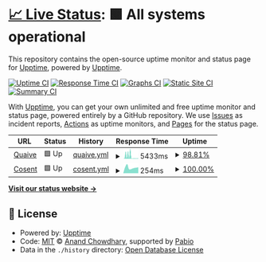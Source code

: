 # [📈 Live Status](https://upptime.github.io/upptime): <!--live status--> **🟩 All systems operational**

This repository contains the open-source uptime monitor and status page for [Upptime](https://upptime.js.org), powered by [Upptime](https://github.com/upptime/upptime).

[![Uptime CI](https://github.com/gyst/upptime-quaive/workflows/Uptime%20CI/badge.svg)](https://github.com/gyst/upptime-quaive/actions?query=workflow%3A%22Uptime+CI%22)
[![Response Time CI](https://github.com/gyst/upptime-quaive/workflows/Response%20Time%20CI/badge.svg)](https://github.com/gyst/upptime-quaive/actions?query=workflow%3A%22Response+Time+CI%22)
[![Graphs CI](https://github.com/gyst/upptime-quaive/workflows/Graphs%20CI/badge.svg)](https://github.com/gyst/upptime-quaive/actions?query=workflow%3A%22Graphs+CI%22)
[![Static Site CI](https://github.com/gyst/upptime-quaive/workflows/Static%20Site%20CI/badge.svg)](https://github.com/gyst/upptime-quaive/actions?query=workflow%3A%22Static+Site+CI%22)
[![Summary CI](https://github.com/gyst/upptime-quaive/workflows/Summary%20CI/badge.svg)](https://github.com/gyst/upptime-quaive/actions?query=workflow%3A%22Summary+CI%22)

With [Upptime](https://upptime.js.org), you can get your own unlimited and free uptime monitor and status page, powered entirely by a GitHub repository. We use [Issues](https://github.com/upptime/upptime/issues) as incident reports, [Actions](https://github.com/gyst/upptime-quaive/actions) as uptime monitors, and [Pages](https://upptime.github.io/upptime) for the status page.

<!--start: status pages-->
<!-- This summary is generated by Upptime (https://github.com/upptime/upptime) -->
<!-- Do not edit this manually, your changes will be overwritten -->
<!-- prettier-ignore -->
| URL | Status | History | Response Time | Uptime |
| --- | ------ | ------- | ------------- | ------ |
| <img alt="" src="https://icons.duckduckgo.com/ip3/quaive.com.ico" height="13"> [Quaive](https://quaive.com) | 🟩 Up | [quaive.yml](https://github.com/gyst/upptime-quaive/commits/HEAD/history/quaive.yml) | <details><summary><img alt="Response time graph" src="./graphs/quaive/response-time-week.png" height="20"> 5433ms</summary><br><a href="https://gyst.github.io/upptime-quaive/history/quaive"><img alt="Response time 3262" src="https://img.shields.io/endpoint?url=https%3A%2F%2Fraw.githubusercontent.com%2Fgyst%2Fupptime-quaive%2FHEAD%2Fapi%2Fquaive%2Fresponse-time.json"></a><br><a href="https://gyst.github.io/upptime-quaive/history/quaive"><img alt="24-hour response time 1202" src="https://img.shields.io/endpoint?url=https%3A%2F%2Fraw.githubusercontent.com%2Fgyst%2Fupptime-quaive%2FHEAD%2Fapi%2Fquaive%2Fresponse-time-day.json"></a><br><a href="https://gyst.github.io/upptime-quaive/history/quaive"><img alt="7-day response time 5433" src="https://img.shields.io/endpoint?url=https%3A%2F%2Fraw.githubusercontent.com%2Fgyst%2Fupptime-quaive%2FHEAD%2Fapi%2Fquaive%2Fresponse-time-week.json"></a><br><a href="https://gyst.github.io/upptime-quaive/history/quaive"><img alt="30-day response time 3262" src="https://img.shields.io/endpoint?url=https%3A%2F%2Fraw.githubusercontent.com%2Fgyst%2Fupptime-quaive%2FHEAD%2Fapi%2Fquaive%2Fresponse-time-month.json"></a><br><a href="https://gyst.github.io/upptime-quaive/history/quaive"><img alt="1-year response time 3262" src="https://img.shields.io/endpoint?url=https%3A%2F%2Fraw.githubusercontent.com%2Fgyst%2Fupptime-quaive%2FHEAD%2Fapi%2Fquaive%2Fresponse-time-year.json"></a></details> | <details><summary><a href="https://gyst.github.io/upptime-quaive/history/quaive">98.81%</a></summary><a href="https://gyst.github.io/upptime-quaive/history/quaive"><img alt="All-time uptime 99.50%" src="https://img.shields.io/endpoint?url=https%3A%2F%2Fraw.githubusercontent.com%2Fgyst%2Fupptime-quaive%2FHEAD%2Fapi%2Fquaive%2Fuptime.json"></a><br><a href="https://gyst.github.io/upptime-quaive/history/quaive"><img alt="24-hour uptime 100.00%" src="https://img.shields.io/endpoint?url=https%3A%2F%2Fraw.githubusercontent.com%2Fgyst%2Fupptime-quaive%2FHEAD%2Fapi%2Fquaive%2Fuptime-day.json"></a><br><a href="https://gyst.github.io/upptime-quaive/history/quaive"><img alt="7-day uptime 98.81%" src="https://img.shields.io/endpoint?url=https%3A%2F%2Fraw.githubusercontent.com%2Fgyst%2Fupptime-quaive%2FHEAD%2Fapi%2Fquaive%2Fuptime-week.json"></a><br><a href="https://gyst.github.io/upptime-quaive/history/quaive"><img alt="30-day uptime 99.50%" src="https://img.shields.io/endpoint?url=https%3A%2F%2Fraw.githubusercontent.com%2Fgyst%2Fupptime-quaive%2FHEAD%2Fapi%2Fquaive%2Fuptime-month.json"></a><br><a href="https://gyst.github.io/upptime-quaive/history/quaive"><img alt="1-year uptime 99.50%" src="https://img.shields.io/endpoint?url=https%3A%2F%2Fraw.githubusercontent.com%2Fgyst%2Fupptime-quaive%2FHEAD%2Fapi%2Fquaive%2Fuptime-year.json"></a></details>
| <img alt="" src="https://icons.duckduckgo.com/ip3/cosent.nl.ico" height="13"> [Cosent](https://cosent.nl) | 🟩 Up | [cosent.yml](https://github.com/gyst/upptime-quaive/commits/HEAD/history/cosent.yml) | <details><summary><img alt="Response time graph" src="./graphs/cosent/response-time-week.png" height="20"> 254ms</summary><br><a href="https://gyst.github.io/upptime-quaive/history/cosent"><img alt="Response time 293" src="https://img.shields.io/endpoint?url=https%3A%2F%2Fraw.githubusercontent.com%2Fgyst%2Fupptime-quaive%2FHEAD%2Fapi%2Fcosent%2Fresponse-time.json"></a><br><a href="https://gyst.github.io/upptime-quaive/history/cosent"><img alt="24-hour response time 327" src="https://img.shields.io/endpoint?url=https%3A%2F%2Fraw.githubusercontent.com%2Fgyst%2Fupptime-quaive%2FHEAD%2Fapi%2Fcosent%2Fresponse-time-day.json"></a><br><a href="https://gyst.github.io/upptime-quaive/history/cosent"><img alt="7-day response time 254" src="https://img.shields.io/endpoint?url=https%3A%2F%2Fraw.githubusercontent.com%2Fgyst%2Fupptime-quaive%2FHEAD%2Fapi%2Fcosent%2Fresponse-time-week.json"></a><br><a href="https://gyst.github.io/upptime-quaive/history/cosent"><img alt="30-day response time 293" src="https://img.shields.io/endpoint?url=https%3A%2F%2Fraw.githubusercontent.com%2Fgyst%2Fupptime-quaive%2FHEAD%2Fapi%2Fcosent%2Fresponse-time-month.json"></a><br><a href="https://gyst.github.io/upptime-quaive/history/cosent"><img alt="1-year response time 293" src="https://img.shields.io/endpoint?url=https%3A%2F%2Fraw.githubusercontent.com%2Fgyst%2Fupptime-quaive%2FHEAD%2Fapi%2Fcosent%2Fresponse-time-year.json"></a></details> | <details><summary><a href="https://gyst.github.io/upptime-quaive/history/cosent">100.00%</a></summary><a href="https://gyst.github.io/upptime-quaive/history/cosent"><img alt="All-time uptime 100.00%" src="https://img.shields.io/endpoint?url=https%3A%2F%2Fraw.githubusercontent.com%2Fgyst%2Fupptime-quaive%2FHEAD%2Fapi%2Fcosent%2Fuptime.json"></a><br><a href="https://gyst.github.io/upptime-quaive/history/cosent"><img alt="24-hour uptime 100.00%" src="https://img.shields.io/endpoint?url=https%3A%2F%2Fraw.githubusercontent.com%2Fgyst%2Fupptime-quaive%2FHEAD%2Fapi%2Fcosent%2Fuptime-day.json"></a><br><a href="https://gyst.github.io/upptime-quaive/history/cosent"><img alt="7-day uptime 100.00%" src="https://img.shields.io/endpoint?url=https%3A%2F%2Fraw.githubusercontent.com%2Fgyst%2Fupptime-quaive%2FHEAD%2Fapi%2Fcosent%2Fuptime-week.json"></a><br><a href="https://gyst.github.io/upptime-quaive/history/cosent"><img alt="30-day uptime 100.00%" src="https://img.shields.io/endpoint?url=https%3A%2F%2Fraw.githubusercontent.com%2Fgyst%2Fupptime-quaive%2FHEAD%2Fapi%2Fcosent%2Fuptime-month.json"></a><br><a href="https://gyst.github.io/upptime-quaive/history/cosent"><img alt="1-year uptime 100.00%" src="https://img.shields.io/endpoint?url=https%3A%2F%2Fraw.githubusercontent.com%2Fgyst%2Fupptime-quaive%2FHEAD%2Fapi%2Fcosent%2Fuptime-year.json"></a></details>

<!--end: status pages-->

[**Visit our status website →**](https://upptime.github.io/upptime)

## 📄 License

- Powered by: [Upptime](https://github.com/upptime/upptime)
- Code: [MIT](./LICENSE) © [Anand Chowdhary](https://anandchowdhary.com), supported by [Pabio](https://pabio.com)
- Data in the `./history` directory: [Open Database License](https://opendatacommons.org/licenses/odbl/1-0/)
